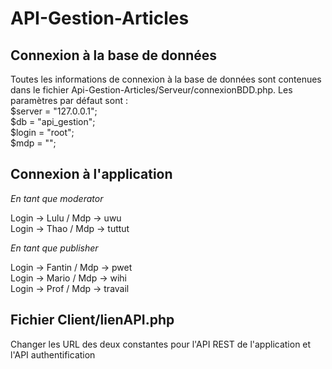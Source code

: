 # API-Gestion-Articles

## Connexion à la base de données

Toutes les informations de connexion à la base de données sont contenues dans le fichier Api-Gestion-Articles/Serveur/connexionBDD.php. 
Les paramètres par défaut sont :  
        $server = "127.0.0.1";  
        $db = "api_gestion";  
        $login = "root";  
        $mdp = "";  
        
## Connexion à l'application

*En tant que moderator*

Login -> Lulu / Mdp -> uwu  
Login -> Thao / Mdp -> tuttut
         
*En tant que publisher*

Login -> Fantin / Mdp -> pwet  
Login -> Mario / Mdp -> wihi  
Login -> Prof / Mdp -> travail

## Fichier Client/lienAPI.php

Changer les URL des deux constantes pour l'API REST de l'application et l'API authentification
